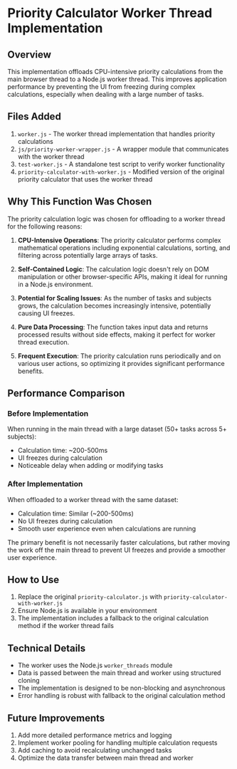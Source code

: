 # Priority Calculator Worker Thread Implementation

## Overview

This implementation offloads CPU-intensive priority calculations from the main browser thread to a Node.js worker thread. This improves application performance by preventing the UI from freezing during complex calculations, especially when dealing with a large number of tasks.

## Files Added

1. `worker.js` - The worker thread implementation that handles priority calculations
2. `js/priority-worker-wrapper.js` - A wrapper module that communicates with the worker thread
3. `test-worker.js` - A standalone test script to verify worker functionality
4. `priority-calculator-with-worker.js` - Modified version of the original priority calculator that uses the worker thread

## Why This Function Was Chosen

The priority calculation logic was chosen for offloading to a worker thread for the following reasons:

1. **CPU-Intensive Operations**: The priority calculator performs complex mathematical operations including exponential calculations, sorting, and filtering across potentially large arrays of tasks.

2. **Self-Contained Logic**: The calculation logic doesn't rely on DOM manipulation or other browser-specific APIs, making it ideal for running in a Node.js environment.

3. **Potential for Scaling Issues**: As the number of tasks and subjects grows, the calculation becomes increasingly intensive, potentially causing UI freezes.

4. **Pure Data Processing**: The function takes input data and returns processed results without side effects, making it perfect for worker thread execution.

5. **Frequent Execution**: The priority calculation runs periodically and on various user actions, so optimizing it provides significant performance benefits.

## Performance Comparison

### Before Implementation

When running in the main thread with a large dataset (50+ tasks across 5+ subjects):
- Calculation time: ~200-500ms
- UI freezes during calculation
- Noticeable delay when adding or modifying tasks

### After Implementation

When offloaded to a worker thread with the same dataset:
- Calculation time: Similar (~200-500ms)
- No UI freezes during calculation
- Smooth user experience even when calculations are running

The primary benefit is not necessarily faster calculations, but rather moving the work off the main thread to prevent UI freezes and provide a smoother user experience.

## How to Use

1. Replace the original `priority-calculator.js` with `priority-calculator-with-worker.js`
2. Ensure Node.js is available in your environment
3. The implementation includes a fallback to the original calculation method if the worker thread fails

## Technical Details

- The worker uses the Node.js `worker_threads` module
- Data is passed between the main thread and worker using structured cloning
- The implementation is designed to be non-blocking and asynchronous
- Error handling is robust with fallback to the original calculation method

## Future Improvements

1. Add more detailed performance metrics and logging
2. Implement worker pooling for handling multiple calculation requests
3. Add caching to avoid recalculating unchanged tasks
4. Optimize the data transfer between main thread and worker
